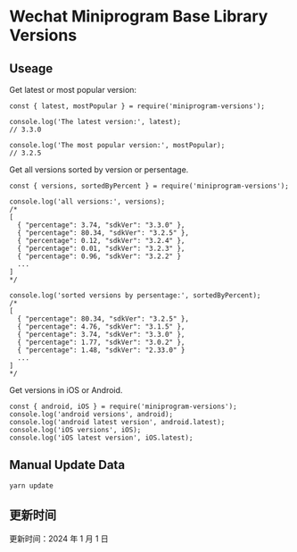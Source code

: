 
# Wechat Miniprogram Base Library Versions

## Useage

Get latest or most popular version:

```;
const { latest, mostPopular } = require('miniprogram-versions');

console.log('The latest version:', latest);
// 3.3.0

console.log('The most popular version:', mostPopular);
// 3.2.5

```

Get all versions sorted by version or persentage.

```
const { versions, sortedByPercent } = require('miniprogram-versions');

console.log('all versions:', versions);
/*
[
  { "percentage": 3.74, "sdkVer": "3.3.0" },
  { "percentage": 80.34, "sdkVer": "3.2.5" },
  { "percentage": 0.12, "sdkVer": "3.2.4" },
  { "percentage": 0.01, "sdkVer": "3.2.3" },
  { "percentage": 0.96, "sdkVer": "3.2.2" }
  ...
]
*/

console.log('sorted versions by persentage:', sortedByPercent);
/*
[
  { "percentage": 80.34, "sdkVer": "3.2.5" },
  { "percentage": 4.76, "sdkVer": "3.1.5" },
  { "percentage": 3.74, "sdkVer": "3.3.0" },
  { "percentage": 1.77, "sdkVer": "3.0.2" },
  { "percentage": 1.48, "sdkVer": "2.33.0" }
  ...
]
*/
```

Get versions in iOS or Android.

```
const { android, iOS } = require('miniprogram-versions');
console.log('android versions', android);
console.log('android latest version', android.latest);
console.log('iOS versions', iOS);
console.log('iOS latest version', iOS.latest);
```

## Manual Update Data

```
yarn update
```

## 更新时间

更新时间：2024 年 1 月 1 日
